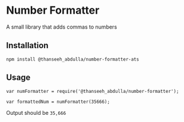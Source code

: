Number Formatter
=========

A small library that adds commas to numbers

## Installation

  `npm install @thanseeh_abdulla/number-formatter-ats`

## Usage

    var numFormatter = require('@thanseeh_abdulla/number-formatter');

    var formattedNum = numFormatter(35666);
  
  
  Output should be `35,666`

